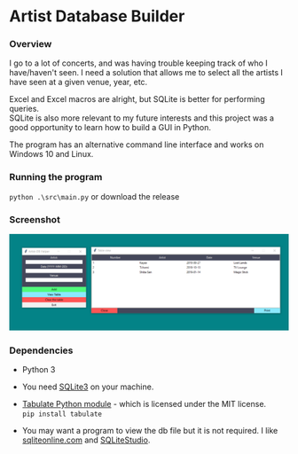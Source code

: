 
# Artist Database Builder

### Overview

I go to a lot of concerts, and was having trouble keeping track of who I have/haven't seen. I need a solution that allows me to select all the artists I have seen at a given venue, year, etc.  

Excel and Excel macros are alright, but  SQLite is better for performing queries.  
SQLite is also more relevant to my future interests and this project was a good opportunity to learn how to build a GUI in Python.

The program has an alternative command line interface and works on Windows 10 and Linux.

### Running the program

`python .\src\main.py` or download the release

### Screenshot
![image not found](./screenshots/screen3.png)  


### Dependencies

* Python 3

* You need [SQLite3](https://sqlite.org/download.html) on your machine.

* [Tabulate Python module](https://github.com/astanin/python-tabulate) - which is licensed under the MIT license.  
`pip install tabulate`
* You may want a program to view the db file but it is not required. I like [sqliteonline.com](https://sqliteonline.com/) and [SQLiteStudio](https://github.com/pawelsalawa/sqlitestudio/releases).
